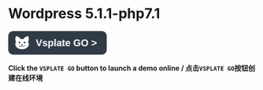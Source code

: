 # Wordpress 5.1.1-php7.1

<a href="https://www.vsplate.com/?docker-compose=https://github.com/vsplate/dcenvs/wordpress/5.1.1-php7.1"><img alt="VSPLATE GO" src="https://raw.githubusercontent.com/vsplate/images/master/vsgo_btn.png" width="200px"></a>

**Click the `VSPLATE GO` button to launch a demo online / 点击`VSPLATE GO`按钮创建在线环境**